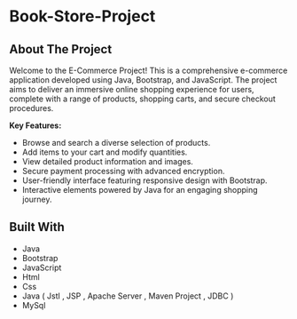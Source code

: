 # Book-Store-Project


## About The Project



Welcome to the E-Commerce Project! This is a comprehensive e-commerce application developed using Java, Bootstrap, and JavaScript. The project aims to deliver an immersive online shopping experience for users, complete with a range of products, shopping carts, and secure checkout procedures.

**Key Features:**
- Browse and search a diverse selection of products.
- Add items to your cart and modify quantities.
- View detailed product information and images.
- Secure payment processing with advanced encryption.
- User-friendly interface featuring responsive design with Bootstrap.
- Interactive elements powered by Java for an engaging shopping journey.

## Built With

- Java
- Bootstrap
- JavaScript
- Html
- Css
- Java ( Jstl , JSP , Apache Server , Maven Project , JDBC )
- MySql

